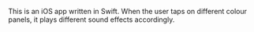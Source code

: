 This is an iOS app written in Swift. When the user taps on different colour panels, it plays different sound effects accordingly. 

